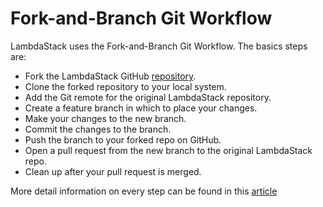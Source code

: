 # Fork-and-Branch Git Workflow

LambdaStack uses the Fork-and-Branch Git Workflow. The basics steps are:

- Fork the LambdaStack GitHub [repository](https://github.com/lambdastack/lambdastack).
- Clone the forked repository to your local system.
- Add the Git remote for the original LambdaStack repository.
- Create a feature branch in which to place your changes.
- Make your changes to the new branch.
- Commit the changes to the branch.
- Push the branch to your forked repo on GitHub.
- Open a pull request from the new branch to the original LambdaStack repo.
- Clean up after your pull request is merged.

More detail information on every step can be found in this [article](https://blog.scottlowe.org/2015/01/27/using-fork-branch-git-workflow/)